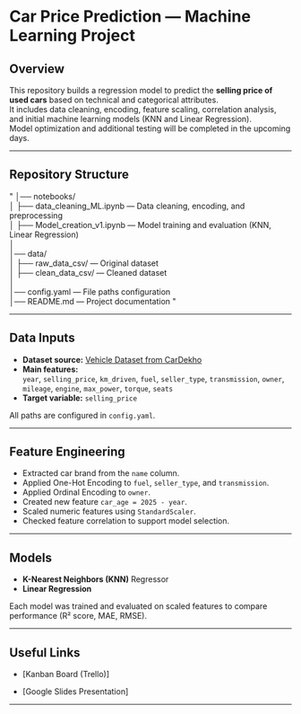 # Car Price Prediction — Machine Learning Project

## Overview
This repository builds a regression model to predict the **selling price of used cars** based on technical and categorical attributes.  
It includes data cleaning, encoding, feature scaling, correlation analysis, and initial machine learning models (KNN and Linear Regression).  
Model optimization and additional testing will be completed in the upcoming days.

---

## Repository Structure
"
│── notebooks/  
│   ├── data_cleaning_ML.ipynb — Data cleaning, encoding, and preprocessing  
│   ├── Model_creation_v1.ipynb — Model training and evaluation (KNN, Linear Regression)  
│  
│── data/  
│   ├── raw_data_csv/ — Original dataset  
│   ├── clean_data_csv/ — Cleaned dataset  
│  
│── config.yaml — File paths configuration  
│── README.md — Project documentation  "

---

## Data Inputs
- **Dataset source:** [Vehicle Dataset from CarDekho](https://www.kaggle.com/datasets/nehalbirla/vehicle-dataset-from-cardekho)  
- **Main features:**  
  `year`, `selling_price`, `km_driven`, `fuel`, `seller_type`, `transmission`, `owner`, `mileage`, `engine`, `max_power`, `torque`, `seats`  
- **Target variable:** `selling_price`  

All paths are configured in `config.yaml`.

---

## Feature Engineering
- Extracted car brand from the `name` column.  
- Applied One-Hot Encoding to `fuel`, `seller_type`, and `transmission`.  
- Applied Ordinal Encoding to `owner`.  
- Created new feature `car_age = 2025 - year`.  
- Scaled numeric features using `StandardScaler`.  
- Checked feature correlation to support model selection.

---

## Models
- **K-Nearest Neighbors (KNN)** Regressor  
- **Linear Regression**

Each model was trained and evaluated on scaled features to compare performance (R² score, MAE, RMSE).

---

## Useful Links  

- [Kanban Board (Trello)]


- [Google Slides Presentation]


---
